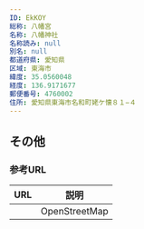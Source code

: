 ```yaml
---
ID: EkKOY
総称: 八幡宮
名称: 八幡神社
名称読み: null
別名: null
都道府県: 愛知県
区域: 東海市
緯度: 35.0560048
経度: 136.9171677
郵便番号: 4760002
住所: 愛知県東海市名和町姥ケ懐８１−４
---
```


## その他

### 参考URL

| URL | 説明          |
| --- | ------------- |
|     | OpenStreetMap |
